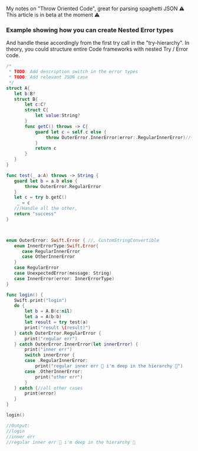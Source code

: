 My notes on "Throw Oriented Code", great for parsing spaghetti JSON <!--more--> ⚠️️ This article is in beta at the moment ⚠️️


### Example showing how you can create Nested Error types

And handle these accordingly from the first try call in the "try-hierarchy". In theory, you could structure entire Code frameworks with nested Try / Error code.

```swift
/*
 * TODO: Add description switch in the error types 
 * TODO: Add relevant JSON case
 */
struct A{
   let b:B?
   struct B{
       let c:C?
       struct C{
           let value:String?
       }
       func getC() throws -> C{
           guard let c = self.c else {
               throw OuterError.InnerError(error:.RegularInnerError)//👈 this is 2 steps deep in the call hierarchy
           }
           return c
       }
   }
}

func test(_ a:A) throws -> String {
   guard let b = a.b else {
       throw OuterError.RegularError
   }
   let c = try b.getC()
    _ = c
   ///Handle all the other,
   return "success"
}



enum OuterError: Swift.Error { //, CustomStringConvertible
   enum InnerErrorType:Swift.Error{
      case RegularInnerError
      case OtherInnerError
   }
   case RegularError
   case UnexpectedError(message: String)
   case InnerError(error: InnerErrorType)
}

func login() {
   Swift.print("login")
   do {
       let b = A.B(c:nil)
       let a = A(b:b)
       let result = try test(a)
       print("result \(result)")
   } catch OuterError.RegularError {
       print("regular err")
   } catch OuterError.InnerError(let innerError) {
       print("inner err")
       switch innerError {
       case .RegularInnerError:
           print("regular inner err 🎉 i'm deep in the hierarchy 💪")
       case .OtherInnerError:
           print("other err")
       }
   } catch {//all other cases
       print(error)
   }
}

login()

//Output:
//login
//inner err
//regular inner err 🎉 i'm deep in the hierarchy 💪
```